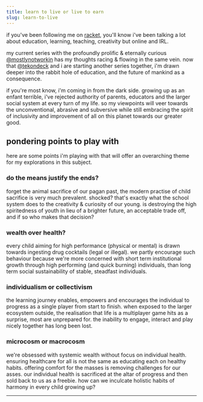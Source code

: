 ```yaml
---
title: learn to live or live to earn
slug: learn-to-live
---
```



if you've been following me on [racket](https://racket.com/reddy2go), you'll know i've been talking a lot about education, learning, teaching, creativity but online and IRL. 

my current series with the profoundly prolific & eternally curious [@mostlynotworkin](https://twitter.com/mostlynotworkin) has my thoughts racing & flowing in the same vein. now that [@tekondeck](https://twitter.com/tekondeck) and i are starting another series together, i'm drawn deeper into the rabbit hole of education, and the future of mankind as a consequence.

if you're most know, i'm coming in from the dark side. growing up as an enfant terrible, i've rejected authority of parents, educators and the larger social system at every turn of my life. so my viewpoints will veer towards the unconventional, abrasive and subversive while still embracing the spirit of inclusivity and improvement of all on this planet towards our greater good. 

## pondering points to play with
here are some points i'm playing with that will offer an overarching theme for my explorations in this subject.

### do the means justify the ends?
forget the animal sacrifice of our pagan past, the modern practise of child sacrifice is very much prevalent. shocked? that's exactly what the school system does to the creativity & curiosity of our young. is  destroying the high spiritedness of youth in lieu of a brighter future, an acceptable trade off, and if so who makes that decision?

### wealth over health?
every child aiming for high performance (physical or mental) is drawn towards ingesting drug cocktails (legal or illegal). we partly encourage such behaviour because we're more concerned with short term institutional growth through high performing (and quick burning) individuals, than long term social sustainability of stable, steadfast individuals.

### individualism or collectivism
the learning journey enables, empowers and encourages the individual to progress as a single player from start to finish. when exposed to the larger ecosystem outside, the realisation that life is a multiplayer game hits as a surprise, most are unprepared for. the inability to engage, interact and play nicely together has long been lost.

### microcosm or macrocosm
we're obsessed with systemic wealth without focus on individual health. ensuring healthcare for all is not the same as educating each on healthy habits. offering comfort for the masses is removing challenges for our asses. our individual health is sacrificed at the altar of progress and then sold back to us as a freebie. how can we inculcate holistic habits of harmony in every child growing up? 

---